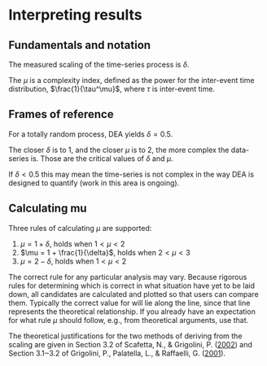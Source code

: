 # Interpreting results

## Fundamentals and notation

The measured scaling of the time-series process is $\delta$.

The $\mu$ is a complexity index, defined as the power for the inter-event time distribution, $\frac{1}{\tau^\mu}$, where $\tau$ is inter-event time.

## Frames of reference

For a totally random process, DEA yields $\delta = 0.5$.

The closer $\delta$ is to 1, and the closer $\mu$ is to 2, the more complex the data-series is. Those are the critical values of $\delta$ and $\mu$.

If $\delta < 0.5$ this may mean the time-series is not complex in the way DEA is designed to quantify (work in this area is ongoing).

## Calculating mu

Three rules of calculating $\mu$ are supported:

1. $\mu = 1 + \delta$, holds when $1 < \mu < 2$
2. $\mu = 1 + \frac{1}{\delta}$, holds when $2 < \mu < 3$
3. $\mu = 2 - \delta$, holds when $1 < \mu < 2$

The correct rule for any particular analysis may vary. Because rigorous rules for determining which is correct in what situation have yet to be laid down, all candidates are calculated and plotted so that users can compare them. Typically the correct value for will lie along the line, since that line represents the theoretical relationship. If you already have an expectation for what rule $\mu$ should follow, e.g., from theoretical arguments, use that.

The theoretical justifications for the two methods of deriving from the scaling are given in Section 3.2 of Scafetta, N., & Grigolini, P. ([2002](https://doi.org/10.1103/PhysRevE.66.036130)) and Section 3.1‒3.2 of Grigolini, P., Palatella, L., & Raffaelli, G. ([2001](https://doi.org/10.1142/S0218348X01000865)).
